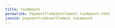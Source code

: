 ```yaml
---
title: taxAmount
permalink: PaymentTradeSettlement.taxAmount.html
jsonid: paymenttradesettlement_taxamount
---
```

